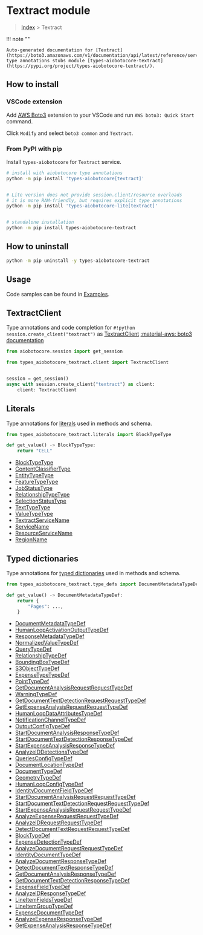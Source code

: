 # Textract module

> [Index](../README.md) > Textract


!!! note ""

    Auto-generated documentation for [Textract](https://boto3.amazonaws.com/v1/documentation/api/latest/reference/services/textract.html#Textract)
    type annotations stubs module [types-aiobotocore-textract](https://pypi.org/project/types-aiobotocore-textract/).

## How to install

### VSCode extension

Add [AWS Boto3](https://marketplace.visualstudio.com/items?itemName=Boto3typed.boto3-ide)
extension to your VSCode and run `AWS boto3: Quick Start` command.

Click `Modify` and select `boto3 common` and `Textract`.

### From PyPI with pip

Install `types-aiobotocore` for `Textract` service.

```bash
# install with aiobotocore type annotations
python -m pip install 'types-aiobotocore[textract]'


# Lite version does not provide session.client/resource overloads
# it is more RAM-friendly, but requires explicit type annotations
python -m pip install 'types-aiobotocore-lite[textract]'


# standalone installation
python -m pip install types-aiobotocore-textract
```



## How to uninstall

```bash
python -m pip uninstall -y types-aiobotocore-textract
```

## Usage

Code samples can be found in [Examples](./usage.md).

## TextractClient

Type annotations and code completion for  `#!python session.create_client("textract")` as [TextractClient](./client.md)
[:material-aws: boto3 documentation](https://boto3.amazonaws.com/v1/documentation/api/latest/reference/services/textract.html#Textract.Client)

```python title="Usage example"
from aiobotocore.session import get_session

from types_aiobotocore_textract.client import TextractClient


session = get_session()
async with session.create_client("textract") as client:
    client: TextractClient
```








## Literals

Type annotations for [literals](./literals.md) used in methods and schema.

```python title="Usage example"
from types_aiobotocore_textract.literals import BlockTypeType

def get_value() -> BlockTypeType:
    return "CELL"
```

- [BlockTypeType](./literals.md#blocktypetype)
- [ContentClassifierType](./literals.md#contentclassifiertype)
- [EntityTypeType](./literals.md#entitytypetype)
- [FeatureTypeType](./literals.md#featuretypetype)
- [JobStatusType](./literals.md#jobstatustype)
- [RelationshipTypeType](./literals.md#relationshiptypetype)
- [SelectionStatusType](./literals.md#selectionstatustype)
- [TextTypeType](./literals.md#texttypetype)
- [ValueTypeType](./literals.md#valuetypetype)
- [TextractServiceName](./literals.md#textractservicename)
- [ServiceName](./literals.md#servicename)
- [ResourceServiceName](./literals.md#resourceservicename)
- [RegionName](./literals.md#regionname)




## Typed dictionaries

Type annotations for [typed dictionaries](./type_defs.md) used in methods and schema.

```python title="Usage example"
from types_aiobotocore_textract.type_defs import DocumentMetadataTypeDef

def get_value() -> DocumentMetadataTypeDef:
    return {
        "Pages": ...,
    }
```

- [DocumentMetadataTypeDef](./type_defs.md#documentmetadatatypedef)
- [HumanLoopActivationOutputTypeDef](./type_defs.md#humanloopactivationoutputtypedef)
- [ResponseMetadataTypeDef](./type_defs.md#responsemetadatatypedef)
- [NormalizedValueTypeDef](./type_defs.md#normalizedvaluetypedef)
- [QueryTypeDef](./type_defs.md#querytypedef)
- [RelationshipTypeDef](./type_defs.md#relationshiptypedef)
- [BoundingBoxTypeDef](./type_defs.md#boundingboxtypedef)
- [S3ObjectTypeDef](./type_defs.md#s3objecttypedef)
- [ExpenseTypeTypeDef](./type_defs.md#expensetypetypedef)
- [PointTypeDef](./type_defs.md#pointtypedef)
- [GetDocumentAnalysisRequestRequestTypeDef](./type_defs.md#getdocumentanalysisrequestrequesttypedef)
- [WarningTypeDef](./type_defs.md#warningtypedef)
- [GetDocumentTextDetectionRequestRequestTypeDef](./type_defs.md#getdocumenttextdetectionrequestrequesttypedef)
- [GetExpenseAnalysisRequestRequestTypeDef](./type_defs.md#getexpenseanalysisrequestrequesttypedef)
- [HumanLoopDataAttributesTypeDef](./type_defs.md#humanloopdataattributestypedef)
- [NotificationChannelTypeDef](./type_defs.md#notificationchanneltypedef)
- [OutputConfigTypeDef](./type_defs.md#outputconfigtypedef)
- [StartDocumentAnalysisResponseTypeDef](./type_defs.md#startdocumentanalysisresponsetypedef)
- [StartDocumentTextDetectionResponseTypeDef](./type_defs.md#startdocumenttextdetectionresponsetypedef)
- [StartExpenseAnalysisResponseTypeDef](./type_defs.md#startexpenseanalysisresponsetypedef)
- [AnalyzeIDDetectionsTypeDef](./type_defs.md#analyzeiddetectionstypedef)
- [QueriesConfigTypeDef](./type_defs.md#queriesconfigtypedef)
- [DocumentLocationTypeDef](./type_defs.md#documentlocationtypedef)
- [DocumentTypeDef](./type_defs.md#documenttypedef)
- [GeometryTypeDef](./type_defs.md#geometrytypedef)
- [HumanLoopConfigTypeDef](./type_defs.md#humanloopconfigtypedef)
- [IdentityDocumentFieldTypeDef](./type_defs.md#identitydocumentfieldtypedef)
- [StartDocumentAnalysisRequestRequestTypeDef](./type_defs.md#startdocumentanalysisrequestrequesttypedef)
- [StartDocumentTextDetectionRequestRequestTypeDef](./type_defs.md#startdocumenttextdetectionrequestrequesttypedef)
- [StartExpenseAnalysisRequestRequestTypeDef](./type_defs.md#startexpenseanalysisrequestrequesttypedef)
- [AnalyzeExpenseRequestRequestTypeDef](./type_defs.md#analyzeexpenserequestrequesttypedef)
- [AnalyzeIDRequestRequestTypeDef](./type_defs.md#analyzeidrequestrequesttypedef)
- [DetectDocumentTextRequestRequestTypeDef](./type_defs.md#detectdocumenttextrequestrequesttypedef)
- [BlockTypeDef](./type_defs.md#blocktypedef)
- [ExpenseDetectionTypeDef](./type_defs.md#expensedetectiontypedef)
- [AnalyzeDocumentRequestRequestTypeDef](./type_defs.md#analyzedocumentrequestrequesttypedef)
- [IdentityDocumentTypeDef](./type_defs.md#identitydocumenttypedef)
- [AnalyzeDocumentResponseTypeDef](./type_defs.md#analyzedocumentresponsetypedef)
- [DetectDocumentTextResponseTypeDef](./type_defs.md#detectdocumenttextresponsetypedef)
- [GetDocumentAnalysisResponseTypeDef](./type_defs.md#getdocumentanalysisresponsetypedef)
- [GetDocumentTextDetectionResponseTypeDef](./type_defs.md#getdocumenttextdetectionresponsetypedef)
- [ExpenseFieldTypeDef](./type_defs.md#expensefieldtypedef)
- [AnalyzeIDResponseTypeDef](./type_defs.md#analyzeidresponsetypedef)
- [LineItemFieldsTypeDef](./type_defs.md#lineitemfieldstypedef)
- [LineItemGroupTypeDef](./type_defs.md#lineitemgrouptypedef)
- [ExpenseDocumentTypeDef](./type_defs.md#expensedocumenttypedef)
- [AnalyzeExpenseResponseTypeDef](./type_defs.md#analyzeexpenseresponsetypedef)
- [GetExpenseAnalysisResponseTypeDef](./type_defs.md#getexpenseanalysisresponsetypedef)

